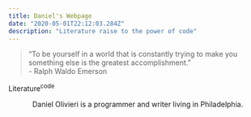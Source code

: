 ```yaml
---
title: Daniel's Webpage
date: "2020-05-01T22:12:03.284Z"
description: "Literature raise to the power of code"
---
```


> “To be yourself in a world that is constantly trying to make you something else is the greatest accomplishment.”
> <br/>
>         - Ralph Waldo Emerson

Literature<sup>code</sup>

&nbsp;&nbsp;&nbsp;&nbsp;&nbsp;&nbsp;&nbsp;&nbsp;&nbsp;&nbsp;&nbsp;&nbsp;Daniel Olivieri is a programmer and writer living in Philadelphia. 